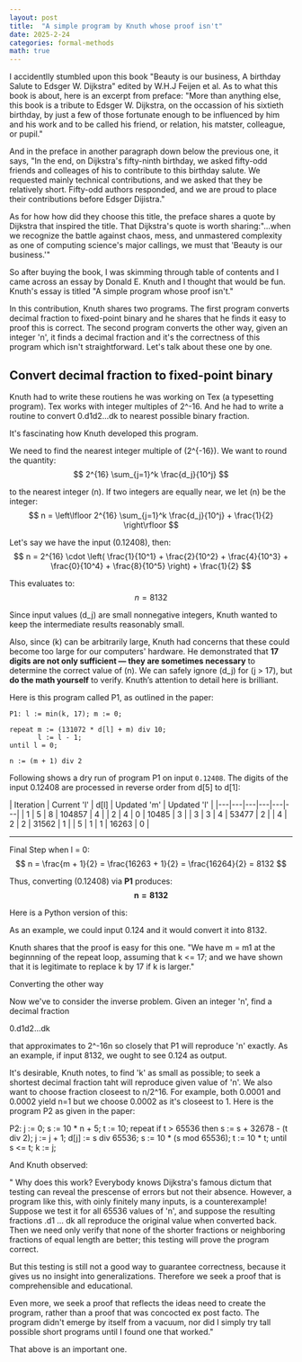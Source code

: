 ```yaml
---
layout: post
title:  "A simple program by Knuth whose proof isn't"
date: 2025-2-24
categories: formal-methods
math: true
---
```


I accidentlly stumbled upon this book "Beauty is our business, A birthday Salute to Edsger W. Dijkstra" edited by W.H.J Feijen et al. As to what this book is about, here is an excerpt from preface: "More than anything else, this book is a tribute to Edsger W. Dijkstra, on the 
occassion of his sixtieth birthday, by just a few of those fortunate enough to be influenced by him and his work and to be called his friend, or relation, his matster, colleague, or pupil." 

And in the preface in another paragraph down below the previous one, it says, "In the end, on 
Dijkstra's fifty-ninth birthday, we asked fifty-odd friends and colleages of his to contribute to this birthday salute. We requested 
mainly technical contributions, and we asked that they be relatively short. Fifty-odd authors responded, and we are proud to place their contributions before Edsger Dijistra." 

As for how how did they choose this title, the preface shares a quote by Dijkstra that inspired the title. That Dijkstra's quote is 
worth sharing:"...when we recognize the battle against chaos, mess, and unmastered complexity as one of computing science's major 
callings, we must that 'Beauty is our business.'"

So after buying the book, I was skimming through table of contents and I came across an essay by Donald E. Knuth and I thought that would
be fun. Knuth's essay is titled "A simple program  whose proof isn't."

In this contribution, Knuth shares two programs. The first program converts decimal fraction to fixed-point binary and he shares that
he finds it easy to proof this is correct. The second program converts the other way, given an integer 'n', it finds a decimal fraction and it's the correctness of this program which isn't straightforward. Let's talk about these one by one. 

## Convert decimal fraction to fixed-point binary

Knuth had to write these routiens he was working on Tex (a typesetting program). Tex works with integer multiples of 2^-16. And he had
to write a routine to convert 0.d1d2...dk to nearest possible binary fraction. 

It's fascinating how Knuth developed this program. 

We need to find the nearest integer multiple of \(2^{-16}\). We want to round the quantity:  
$$
2^{16} \sum_{j=1}^k \frac{d_j}{10^j}
$$

to the nearest integer \(n\). If two integers are equally near, we let \(n\) be the integer:
$$
n = \left\lfloor 2^{16} \sum_{j=1}^k \frac{d_j}{10^j} + \frac{1}{2} \right\rfloor
$$

Let's say we have the input \(0.12408\), then:
$$
n = 2^{16} \cdot \left( \frac{1}{10^1} + \frac{2}{10^2} + \frac{4}{10^3} + \frac{0}{10^4} + \frac{8}{10^5} \right) + \frac{1}{2}
$$

This evaluates to:
$$
n = 8132
$$

Since input values \(d_j\) are small nonnegative integers, Knuth wanted to keep the intermediate results reasonably small.

Also, since \(k\) can be arbitrarily large, Knuth had concerns that these could become too large for our computers' hardware. He demonstrated that **17 digits are not only sufficient — they are sometimes necessary** to determine the correct value of \(n\). We can safely ignore \(d_j\) for \(j > 17\), but **do the math yourself** to verify. Knuth’s attention to detail here is brilliant. 

Here is this program called P1, as outlined in the paper:

```
P1: l := min(k, 17); m := 0;

repeat m := (131072 * d[l] + m) div 10;
       l := l - 1;
until l = 0;

n := (m + 1) div 2
```

Following shows a dry run of program P1 on input `0.12408`. The digits of the input 0.12408 are processed in reverse order from d[5] to d[1]: 

| Iteration | Current 'l' | d[l] | Updated 'm' | Updated 'l' |
|---|---|---|---|---|---|
| 1 | 5 | 8 | 104857 | 4 |
| 2 | 4 | 0 | 10485 | 3 |
| 3 | 3 | 4 | 53477 | 2 |
| 4 | 2 | 2 | 31562 | 1 |
| 5 | 1 | 1 | 16263 | 0 |

---

Final Step when l = 0:
$$
n = \frac{m + 1}{2} = \frac{16263 + 1}{2} = \frac{16264}{2} = 8132
$$

Thus, converting \(0.12408\) via **P1** produces:
$$
\mathbf{n = 8132}
$$

Here is a Python version of this:


As an example, we could input 0.124 and it would convert it into 8132. 

Knuth shares that the proof is easy for this one. "We have m = m1 at the beginnning of the repeat loop, assuming that k <= 17; and 
we have shown that it is legitimate to replace k by 17 if k is larger."

Converting the other way

Now we've to consider the inverse problem. Given an integer 'n', find a decimal fraction 

0.d1d2...dk

that approximates to 2^-16n so closely that P1 will reproduce 'n' exactly. As an example, if input 8132, we ought to see 0.124 as output.

It's desirable, Knuth notes, to find 'k' as small as possible; to seek a shortest decimal fraction taht will reproduce given value of 'n'. 
We also want to choose fraction closeest to n/2^16. For example, both 0.0001 and 0.0002 yield n=1  but we choose 0.0002 as it's closeest to 1. Here is the program P2 as given in the paper:

P2: j := 0; s := 10 * n + 5; t := 10;
    repeat if t > 65536 then s := s + 32678 - (t div 2);
        j := j + 1; d[j] := s div 65536;
        s := 10 * (s mod 65536); t := 10 * t;
    until s <= t;
    k := j;

And Knuth observed: 

" Why does this work? Everybody knows Dijkstra's famous dictum that testing can reveal the prescense of errors but not their absence. However, a program like this, with oinly finitely many inputs, is a counterexample! Suppose we test it for all 65536 values of 'n', and suppose the resulting fractions .d1 ... dk all reproduce the original value when converted back. Then we need only verify that none of the shorter fractions or neighboring fractions of equal length are better; this testing will prove the program correct.

But this testing is still not a good way to guarantee correctness, because it gives us no insight into generalizations. Therefore we seek a proof that is comprehensible and educational.

Even more, we seek a proof that reflects the ideas need to create the program, rather than a proof that was concocted ex post facto. The program didn't emerge by itself from a vacuum, nor did I simply try tall possible short programs until I found one that worked."

That above is an important one. 